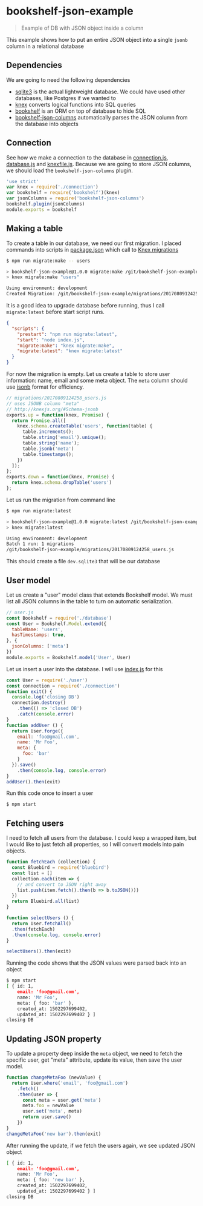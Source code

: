 # bookshelf-json-example

> Example of DB with JSON object inside a column

This example shows how to put an entire JSON object into a single `jsonb`
column in a relational database

## Dependencies

We are going to need the following dependencies

* [sqlite3][sqlite3] is the actual lightweight database. We could have used
  other databases, like Postgres if we wanted to
* [knex][knex] converts logical functions into SQL queries
* [bookshelf][bookshelf] is an ORM on top of database to hide SQL
* [bookshelf-json-columns][bookshelf-json-columns] automatically parses the
  JSON column from the database into objects

[sqlite3]: https://github.com/mapbox/node-sqlite3
[knex]: http://knexjs.org/
[bookshelf]: http://bookshelfjs.org/
[bookshelf-json-columns]: http://seegno.github.io/bookshelf-json-columns/

## Connection

See how we make a connection to the database in [connection.js](connection.js),
[database.js](database.js) and [knexfile.js](knexfile.js). Because we are going
to store JSON columns, we should load the `bookshelf-json-columns` plugin.

```js
'use strict'
var knex = require('./connection')
var bookshelf = require('bookshelf')(knex)
var jsonColumns = require('bookshelf-json-columns')
bookshelf.plugin(jsonColumns)
module.exports = bookshelf
```

## Making a table

To create a table in our database, we need our first migration. I placed
commands into scripts in [package.json](package.json) which call to
[Knex migrations](http://knexjs.org/#Migrations)

```bash
$ npm run migrate:make -- users

> bookshelf-json-example@1.0.0 migrate:make /git/bookshelf-json-example
> knex migrate:make "users"

Using environment: development
Created Migration: /git/bookshelf-json-example/migrations/20170809124258_users.js
```

It is a good idea to upgrade database before running, thus I call
`migrate:latest` before start script runs.

```json
{
  "scripts": {
    "prestart": "npm run migrate:latest",
    "start": "node index.js",
    "migrate:make": "knex migrate:make",
    "migrate:latest": "knex migrate:latest"
  }
}
```

For now the migration is empty. Let us create a table to store user
information: name, email and some meta object. The `meta` column should use
[jsonb](http://knexjs.org/#Schema-jsonb) format for efficiency.

```js
// migrations/20170809124258_users.js
// uses JSONB column "meta"
// http://knexjs.org/#Schema-jsonb
exports.up = function(knex, Promise) {
  return Promise.all([
    knex.schema.createTable('users', function(table) {
      table.increments();
      table.string('email').unique();
      table.string('name');
      table.jsonb('meta')
      table.timestamps();
    })
  ]);
};
exports.down = function(knex, Promise) {
  return knex.schema.dropTable('users')
};
```

Let us run the migration from command line

```bash
$ npm run migrate:latest

> bookshelf-json-example@1.0.0 migrate:latest /git/bookshelf-json-example
> knex migrate:latest

Using environment: development
Batch 1 run: 1 migrations
/git/bookshelf-json-example/migrations/20170809124258_users.js
```

This should create a file `dev.sqlite3` that will be our database

## User model

Let us create a "user" model class that extends Bookshelf model. We must
list all JSON columns in the table to turn on automatic serialization.

```js
// user.js
const Bookshelf = require('./database')
const User = Bookshelf.Model.extend({
  tableName: 'users',
  hasTimestamps: true,
}, {
  jsonColumns: ['meta']
})
module.exports = Bookshelf.model('User', User)
```

Let us insert a user into the database. I will use [index.js](index.js)
for this

```js
const User = require('./user')
const connection = require('./connection')
function exit() {
  console.log('closing DB')
  connection.destroy()
    .then(() => 'closed DB')
    .catch(console.error)
}
function addUser () {
  return User.forge({
    email: 'foo@gmail.com',
    name: 'Mr Foo',
    meta: {
      foo: 'bar'
    }
  }).save()
    .then(console.log, console.error)
}
addUser().then(exit)
```

Run this code once to insert a user

```bash
$ npm start
```

## Fetching users

I need to fetch all users from the database. I could keep a wrapped item, but
I would like to just fetch all properties, so I will convert models into
pain objects.

```js
function fetchEach (collection) {
  const Bluebird = require('bluebird')
  const list = []
  collection.each(item => {
    // and convert to JSON right away
    list.push(item.fetch().then(b => b.toJSON()))
  })
  return Bluebird.all(list)
}

function selectUsers () {
  return User.fetchAll()
  .then(fetchEach)
  .then(console.log, console.error)
}

selectUsers().then(exit)
```

Running the code shows that the JSON values were parsed back into an object

```bash
$ npm start
[ { id: 1,
    email: 'foo@gmail.com',
    name: 'Mr Foo',
    meta: { foo: 'bar' },
    created_at: 1502297699402,
    updated_at: 1502297699402 } ]
closing DB
```

## Updating JSON property

To update a property deep inside the `meta` object, we need to fetch the
specific user, get "meta" attribute, update its value, then save the
user model.

```js
function changeMetaFoo (newValue) {
  return User.where('email', 'foo@gmail.com')
    .fetch()
    .then(user => {
      const meta = user.get('meta')
      meta.foo = newValue
      user.set('meta', meta)
      return user.save()
    })
}
changeMetaFoo('new bar').then(exit)
```

After running the update, if we fetch the users again, we see updated JSON
object

```bash
[ { id: 1,
    email: 'foo@gmail.com',
    name: 'Mr Foo',
    meta: { foo: 'new bar' },
    created_at: 1502297699402,
    updated_at: 1502297699402 } ]
closing DB
```

